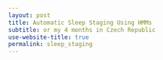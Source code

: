 ```yaml
---
layout: post
title: Automatic Sleep Staging Using HMMs
subtitle: or my 4 months in Czech Republic
use-website-title: true
permalink: sleep_staging
---
```

<!-- last updated: 2018-09-27 -->
